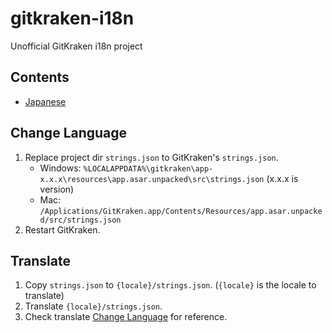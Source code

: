 # gitkraken-i18n
Unofficial GitKraken i18n project

## Contents
- [Japanese](README-ja.md)

## Change Language

1. Replace project dir `strings.json` to GitKraken's `strings.json`.
   - Windows: `%LOCALAPPDATA%\gitkraken\app-x.x.x\resources\app.asar.unpacked\src\strings.json` (x.x.x is version)
   - Mac: `/Applications/GitKraken.app/Contents/Resources/app.asar.unpacked/src/strings.json`
1. Restart GitKraken.

## Translate

1. Copy `strings.json` to `{locale}/strings.json`. (`{locale}` is the locale to translate)
1. Translate `{locale}/strings.json`.
1. Check translate [Change Language](#Change%20Language) for reference.
